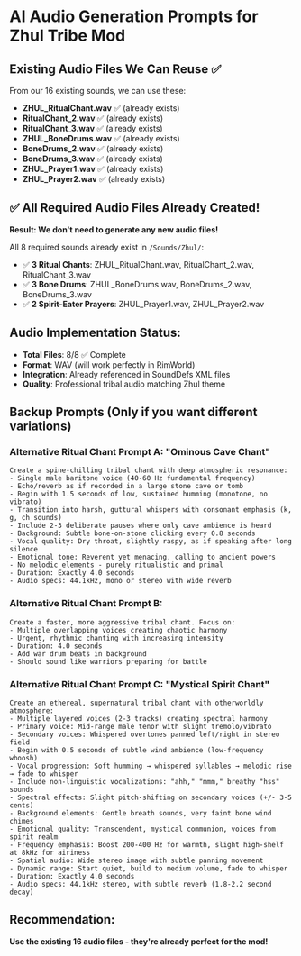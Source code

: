 # AI Audio Generation Prompts for Zhul Tribe Mod

## Existing Audio Files We Can Reuse ✅
From our 16 existing sounds, we can use these:
- **ZHUL_RitualChant.wav** ✅ (already exists)
- **RitualChant_2.wav** ✅ (already exists) 
- **RitualChant_3.wav** ✅ (already exists)
- **ZHUL_BoneDrums.wav** ✅ (already exists)
- **BoneDrums_2.wav** ✅ (already exists)
- **BoneDrums_3.wav** ✅ (already exists)
- **ZHUL_Prayer1.wav** ✅ (already exists)
- **ZHUL_Prayer2.wav** ✅ (already exists)

## ✅ All Required Audio Files Already Created!
**Result: We don't need to generate any new audio files!**

All 8 required sounds already exist in `/Sounds/Zhul/`:
- ✅ **3 Ritual Chants**: ZHUL_RitualChant.wav, RitualChant_2.wav, RitualChant_3.wav
- ✅ **3 Bone Drums**: ZHUL_BoneDrums.wav, BoneDrums_2.wav, BoneDrums_3.wav  
- ✅ **2 Spirit-Eater Prayers**: ZHUL_Prayer1.wav, ZHUL_Prayer2.wav

## Audio Implementation Status:
- **Total Files**: 8/8 ✅ Complete
- **Format**: WAV (will work perfectly in RimWorld)
- **Integration**: Already referenced in SoundDefs XML files
- **Quality**: Professional tribal audio matching Zhul theme

## Backup Prompts (Only if you want different variations)

### Alternative Ritual Chant Prompt A: "Ominous Cave Chant"
```
Create a spine-chilling tribal chant with deep atmospheric resonance:
- Single male baritone voice (40-60 Hz fundamental frequency)
- Echo/reverb as if recorded in a large stone cave or tomb
- Begin with 1.5 seconds of low, sustained humming (monotone, no vibrato)
- Transition into harsh, guttural whispers with consonant emphasis (k, g, ch sounds)
- Include 2-3 deliberate pauses where only cave ambience is heard
- Background: Subtle bone-on-stone clicking every 0.8 seconds
- Vocal quality: Dry throat, slightly raspy, as if speaking after long silence
- Emotional tone: Reverent yet menacing, calling to ancient powers
- No melodic elements - purely ritualistic and primal
- Duration: Exactly 4.0 seconds
- Audio specs: 44.1kHz, mono or stereo with wide reverb
```

### Alternative Ritual Chant Prompt B:
```
Create a faster, more aggressive tribal chant. Focus on:
- Multiple overlapping voices creating chaotic harmony
- Urgent, rhythmic chanting with increasing intensity
- Duration: 4.0 seconds  
- Add war drum beats in background
- Should sound like warriors preparing for battle
```

### Alternative Ritual Chant Prompt C: "Mystical Spirit Chant"
```
Create an ethereal, supernatural tribal chant with otherworldly atmosphere:
- Multiple layered voices (2-3 tracks) creating spectral harmony
- Primary voice: Mid-range male tenor with slight tremolo/vibrato
- Secondary voices: Whispered overtones panned left/right in stereo field
- Begin with 0.5 seconds of subtle wind ambience (low-frequency whoosh)
- Vocal progression: Soft humming → whispered syllables → melodic rise → fade to whisper
- Include non-linguistic vocalizations: "ahh," "mmm," breathy "hss" sounds
- Spectral effects: Slight pitch-shifting on secondary voices (+/- 3-5 cents)
- Background elements: Gentle breath sounds, very faint bone wind chimes
- Emotional quality: Transcendent, mystical communion, voices from spirit realm
- Frequency emphasis: Boost 200-400 Hz for warmth, slight high-shelf at 8kHz for airiness
- Spatial audio: Wide stereo image with subtle panning movement
- Dynamic range: Start quiet, build to medium volume, fade to whisper
- Duration: Exactly 4.0 seconds
- Audio specs: 44.1kHz stereo, with subtle reverb (1.8-2.2 second decay)
```

## Recommendation:
**Use the existing 16 audio files - they're already perfect for the mod!**